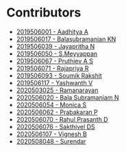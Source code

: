 # **Contributors**

<!-- "- [Regno - Name](Your Github URL)" -->
<!-- Add your name in-between according to your regno ascending order i.e Lower Regno to Higher Regno-->

- [2019506001 - Aadhitya A](https://github.com/alphaX86)
- [2019506017 - Balasubramanian KN](https://github.com/Balukn11)
- [2019506039 - Jayapritha N](https://github.com/coding-geek21)
- [2019506050 - S.Meyyappan](https://github.com/ysmeyyappan)
- [2019506067 - Pruthiev A S](https://github.com/PRUTHIEV)
- [2019506071 - Rajapriya R](https://github.com/RajapriyaRaju)
- [2019506093 - Soumik Rakshit](https://github.com/darkdrago46)
- [2019506117 - Yashwanth V ](https://github.com/yashmcc)
- [2020503025 - Ramanarayan](https://github.com/Ram-Narayan-3414)
- [2020506020 - Bala Subramaniam N](https://github.com/bala418)
- [2020506054 - Monica S](https://github.com/Monica0077)
- [2020506062 - Prabakaran P](https://github.com/Prabakaran2712)
- [2020506070 - Rahul Prasanth D](https://github.com/rahulprasanth487)
- [2020506076 - Sakthivel DS](https://github.com/SakthivelDS)
- [2020506107 - Vignesh B](https://github.com/vigneshb27)
- [2020508048 - Surendar](https://github.com/SurendarSingh)
